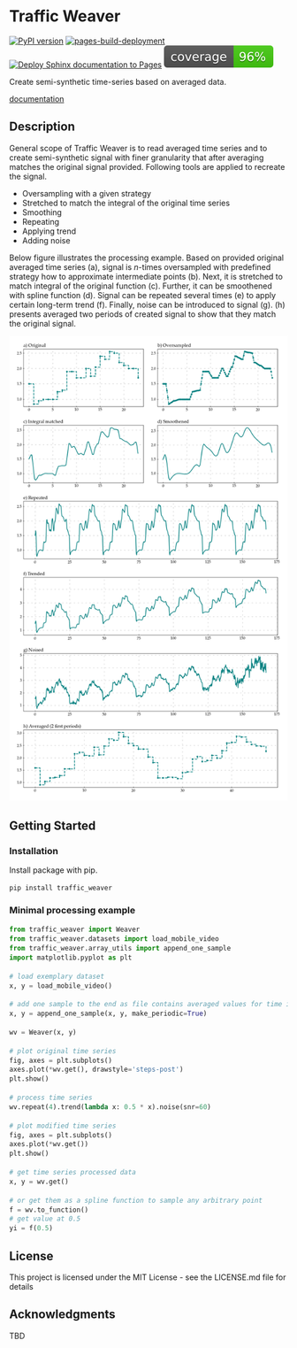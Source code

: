 # Traffic Weaver

[![PyPI version](https://badge.fury.io/py/traffic-weaver.svg)](https://badge.fury.io/py/traffic-weaver)
[![pages-build-deployment](https://github.com/netopt/traffic_weaver/actions/workflows/pages/pages-build-deployment/badge.svg)](https://github.com/netopt/traffic_weaver/actions/workflows/pages/pages-build-deployment)
[![Deploy Sphinx documentation to Pages](https://github.com/netopt/traffic-weaver/actions/workflows/documentation.yml/badge.svg)](https://github.com/netopt/traffic-weaver/actions/workflows/documentation.yml)
![coverage badge](./_images/coverage.svg)

Create semi-synthetic time-series based on averaged data.

[documentation](https://netopt.github.io/traffic_weaver/)

## Description

General scope of Traffic Weaver is to read averaged time series and
to create semi-synthetic signal with finer granularity that after averaging
matches the original signal provided.
Following tools are applied to recreate the signal.

* Oversampling with a given strategy
* Stretched to match the integral of the original time series
* Smoothing
* Repeating
* Applying trend
* Adding noise

Below figure illustrates the processing example. Based on provided original averaged
time series
(a), signal is *n*-times oversampled with predefined strategy how to approximate
intermediate points (b). Next, it is stretched to match integral of the original
function (c). Further, it can be smoothened with spline function (d).
Signal can be repeated several times (e) to apply certain long-term trend (f).
Finally, noise can be introduced to signal (g). (h) presents averaged two periods
of created signal to show that they match the original signal.

<img src="docs/source/_static/images/signal_processing.png" alt="Signal processing" width="600px" />

## Getting Started

### Installation

Install package with pip.

`pip install traffic_weaver`

### Minimal processing example

```python
from traffic_weaver import Weaver
from traffic_weaver.datasets import load_mobile_video
from traffic_weaver.array_utils import append_one_sample
import matplotlib.pyplot as plt

# load exemplary dataset
x, y = load_mobile_video()

# add one sample to the end as file contains averaged values for time intervals
x, y = append_one_sample(x, y, make_periodic=True)

wv = Weaver(x, y)

# plot original time series
fig, axes = plt.subplots()
axes.plot(*wv.get(), drawstyle='steps-post')
plt.show()

# process time series
wv.repeat(4).trend(lambda x: 0.5 * x).noise(snr=60)

# plot modified time series
fig, axes = plt.subplots()
axes.plot(*wv.get())
plt.show()

# get time series processed data
x, y = wv.get()

# or get them as a spline function to sample any arbitrary point
f = wv.to_function()
# get value at 0.5
yi = f(0.5)
```

## License

This project is licensed under the MIT License - see the LICENSE.md file for
details

## Acknowledgments

TBD
